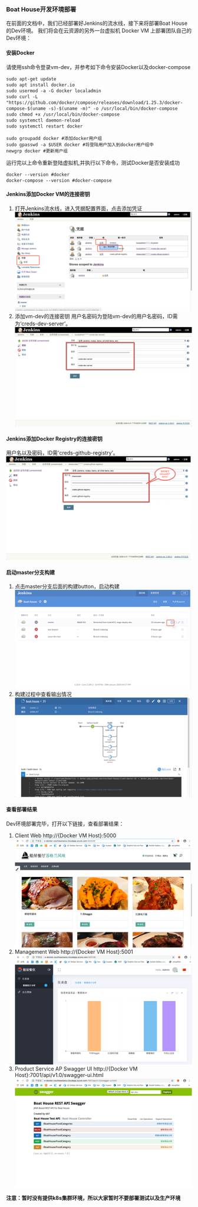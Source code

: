 ### Boat House开发环境部署


在前面的文档中，我们已经部署好Jenkins的流水线，接下来将部署Boat House的Dev环境。
我们将会在云资源的另外一台虚拟机 Docker VM 上部署团队自己的Dev环境：


#### 安装Docker

请使用ssh命令登录vm-dev，并参考如下命令安装Docker以及docker-compose

```
sudo apt-get update
sudo apt install docker.io
sudo usermod -a -G docker localadmin
sudo curl -L "https://github.com/docker/compose/releases/download/1.25.3/docker-compose-$(uname -s)-$(uname -m)" -o /usr/local/bin/docker-compose
sudo chmod +x /usr/local/bin/docker-compose
sudo systemctl daemon-reload
sudo systemctl restart docker 

sudo groupadd docker #添加docker用户组
sudo gpasswd -a $USER docker #将登陆用户加入到docker用户组中
newgrp docker #更新用户组
```

运行完以上命令重新登陆虚拟机,并执行以下命令，测试Docker是否安装成功
```
docker --version #docker
docker-compose --version #docker-compose
```



#### Jenkins添加Docker VM的连接密钥
1. 打开Jenkins流水线，进入凭据配置界面，点击添加凭证
![image.png](images/teamguide-cd-01.png)
1. 添加vm-dev的连接密钥
用户名密码为登陆vm-dev的用户名密码，ID需为‘creds-dev-server’。
![image.png](images/teamguide-cd-02.png)

#### Jenkins添加Docker Registry的连接密钥


用户名以及密码，ID需'creds-github-registry’。
![image.png](images/teamguide-cd-06.png)


#### 启动master分支构建
1. 点击master分支后面的构建button，启动构建
![image.png](images/teamguide-cd-10.png)
1. 构建过程中查看输出情况
![image.png](images/teamguide-cd-11.png)

#### 查看部署结果
Dev环境部署完毕，打开以下链接，查看部署结果：
1. Client Web 
http://{Docker VM Host}:5000
![image.png](images/teamguide-cd-12.png)
1. Management Web
http://{Docker VM Host}:5001
![image.png](images/teamguide-cd-13.png)
1. Product Service AP Swagger UI
http://{Docker VM Host}:7001/api/v1.0/swagger-ui.html
![image.png](images/teamguide-cd-14.png)

**注意：暂时没有提供k8s集群环境，所以大家暂时不要部署测试以及生产环境**
